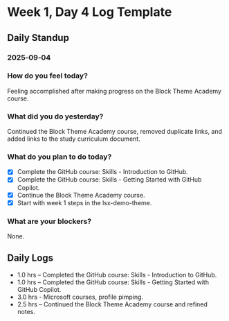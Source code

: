 # Week 1, Day 4 Log Template

## Daily Standup
### 2025‑09‑04

### How do you feel today?
Feeling accomplished after making progress on the Block Theme Academy course.

### What did you do yesterday?
Continued the Block Theme Academy course, removed duplicate links, and added links to the study curriculum document.

### What do you plan to do today?
- [x] Complete the GitHub course: Skills - Introduction to GitHub.
- [x] Complete the GitHub course: Skills - Getting Started with GitHub Copilot.
- [x] Continue the Block Theme Academy course.
- [x] Start with week 1 steps in the lsx-demo-theme.

### What are your blockers?
None.

## Daily Logs
- 1.0 hrs – Completed the GitHub course: Skills - Introduction to GitHub.
- 1.0 hrs – Completed the GitHub course: Skills - Getting Started with GitHub Copilot.
- 3.0 hrs - Microsoft courses, profile pimping. 
- 2.5 hrs – Continued the Block Theme Academy course and refined notes.